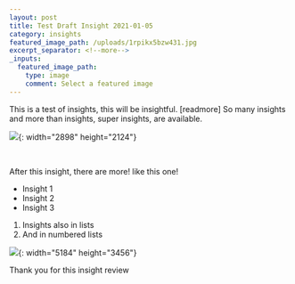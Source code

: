 ```yaml
---
layout: post
title: Test Draft Insight 2021-01-05
category: insights
featured_image_path: /uploads/1rpikx5bzw431.jpg
excerpt_separator: <!--more-->
_inputs:
  featured_image_path:
    type: image
    comment: Select a featured image
---
```

This is a test of insights, this will be insightful. [readmore] So many insights and more than insights, super insights, are available.

![](/uploads/31465375662-646900c46f-o.png){: width="2898" height="2124"}

&nbsp;

After this insight, there are more\! like this one\!&nbsp;

* Insight 1
* Insight 2
* Insight 3

1. Insights also in lists
2. And in numbered lists

![](/uploads/29209791770-80bf8fb372-o.jpg){: width="5184" height="3456"}

Thank you for this insight review

&nbsp;

